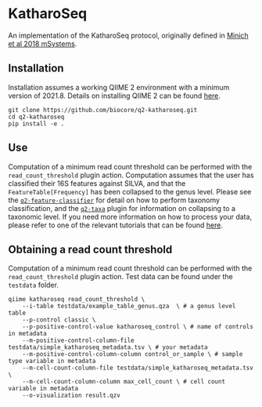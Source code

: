 # KatharoSeq

An implementation of the KatharoSeq protocol, originally defined in [Minich et al 2018 mSystems](https://journals.asm.org/doi/10.1128/mSystems.00218-17).

## Installation

Installation assumes a working QIIME 2 environment with a minimum version of 2021.8. Details on installing QIIME 2 can be found [here](https://docs.qiime2.org/2021.11/install/).

```
git clone https://github.com/biocore/q2-katharoseq.git
cd q2-katharoseq
pip install -e .
``` 

## Use

Computation of a minimum read count threshold can be performed with the
`read_count_threshold` plugin action. Computation assumes that the user has
classified their 16S features against SILVA, and that the
`FeatureTable[Frequency]` has been collapsed to the genus level. Please see the
[`q2-feature-classifier`](https://docs.qiime2.org/2021.11/plugins/available/feature-classifier/classify-sklearn) for detail on how to perform taxonomy
classification, and the [`q2-taxa`](https://docs.qiime2.org/2021.11/plugins/available/taxa/collapse) plugin for information on collapsing to a taxonomic level. If you need more information on how to process your data, please refer to one of the relevant tutorials that can be found [here](https://docs.qiime2.org/2022.2/tutorials/).


## Obtaining a read count threshold

Computation of a minimum read count threshold can be performed with the
`read_count_threshold` plugin action. Test data can be found under the `testdata` folder.

```
qiime katharoseq read_count_threshold \
    --i-table testdata/example_table_genus.qza  \ # a genus level table
    --p-control classic \
    --p-positive-control-value katharoseq_control \ # name of controls in metadata
    --m-positive-control-column-file testdata/simple_katharoseq_metadata.tsv \ # your metadata
    --m-positive-control-column-column control_or_sample \ # sample type variable in metadata
    --m-cell-count-column-file testdata/simple_katharoseq_metadata.tsv \
    --m-cell-count-column-column max_cell_count \ # cell count variable in metadata
    --o-visualization result.qzv
```